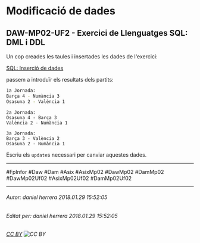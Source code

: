 # Modificació de dades
## DAW-MP02-UF2 - Exercici de Llenguatges SQL: DML i DDL
Un cop creades les taules i insertades les dades de l'exercici:

[SQL: Inserció de dades](/DAW/DAW-MP02/DAW-MP02-UF2/sql-insercio-de-dades/readme.md)

passem  a introduïr els resultats dels partits:

```bash
1a Jornada:
Barça 4 - Numància 3
Osasuna 2 - València 1
```

    2a Jornada:
    Osasuna 4 - Barça 3
    València 2 - Numància 1

    3a Jornada:
    Barça 3 - València 2
    Osasuna 2 - Numància 1

Escriu els `update`s necessari per canviar aquestes dades.

---

#FpInfor #Daw #Dam #Asix #AsixMp02 #DawMp02 #DamMp02 #DawMp02Uf02 #AsixMp02Uf02 #DamMp02Uf02

---

###### Autor: daniel herrera 2018.01.29 15:52:05
###### Editat per: daniel herrera 2018.01.29 15:52:05
###### [CC BY](https://creativecommons.org/licenses/by/4.0/) ![CC BY](https://licensebuttons.net/l/by/3.0/80x15.png)
